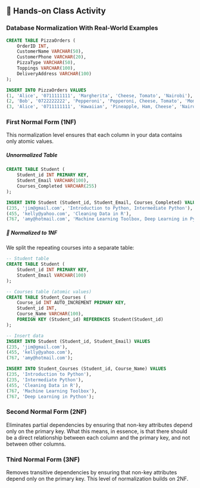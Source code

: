 ## 🎯 Hands-on Class Activity


### Database Normalization With Real-World Examples

```sql
CREATE TABLE PizzaOrders (
    OrderID INT,
    CustomerName VARCHAR(50),
    CustomerPhone VARCHAR(20),
    PizzaType VARCHAR(50),
    Toppings VARCHAR(100),
    DeliveryAddress VARCHAR(100)
);

INSERT INTO PizzaOrders VALUES
(1, 'Alice', '0711111111', 'Margherita', 'Cheese, Tomato', 'Nairobi'),
(2, 'Bob', '0722222222', 'Pepperoni', 'Pepperoni, Cheese, Tomato', 'Mombasa'),
(3, 'Alice', '0711111111', 'Hawaiian', 'Pineapple, Ham, Cheese', 'Nairobi');
```

### First Normal Form (1NF) 

This normalization level ensures that each column in your data contains only atomic values.
##### Unnormalized Table
```sql
CREATE TABLE Student (
    Student_id INT PRIMARY KEY,
    Student_Email VARCHAR(100),
    Courses_Completed VARCHAR(255)
);

INSERT INTO Student (Student_id, Student_Email, Courses_Completed) VALUES
(235, 'jim@gmail.com', 'Introduction to Python, Intermediate Python'),
(455, 'kelly@yahoo.com', 'Cleaning Data in R'),
(767, 'amy@hotmail.com', 'Machine Learning Toolbox, Deep Learning in Python');

```
##### 📌 Normalized to 1NF

We split the repeating courses into a separate table:
```sql
-- Student table
CREATE TABLE Student (
    Student_id INT PRIMARY KEY,
    Student_Email VARCHAR(100)
);

-- Courses table (atomic values)
CREATE TABLE Student_Courses (
    Course_id INT AUTO_INCREMENT PRIMARY KEY,
    Student_id INT,
    Course_Name VARCHAR(100),
    FOREIGN KEY (Student_id) REFERENCES Student(Student_id)
);

-- Insert data
INSERT INTO Student (Student_id, Student_Email) VALUES
(235, 'jim@gmail.com'),
(455, 'kelly@yahoo.com'),
(767, 'amy@hotmail.com');

INSERT INTO Student_Courses (Student_id, Course_Name) VALUES
(235, 'Introduction to Python'),
(235, 'Intermediate Python'),
(455, 'Cleaning Data in R'),
(767, 'Machine Learning Toolbox'),
(767, 'Deep Learning in Python');
```
 ### Second Normal Form (2NF)

Eliminates partial dependencies by ensuring that non-key attributes depend only on the primary key. What this means, in essence, is that there should be a direct relationship between each column and the primary key, and not between other columns.

### Third Normal Form (3NF)

Removes transitive dependencies by ensuring that non-key attributes depend only on the primary key. This level of normalization builds on 2NF.
